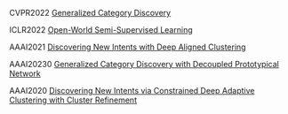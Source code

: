 CVPR2022 [Generalized Category Discovery](https://github.com/sgvaze/generalized-category-discovery)

ICLR2022 [Open-World Semi-Supervised Learning](https://github.com/snap-stanford/orca)

AAAI2021 [Discovering New Intents with Deep Aligned Clustering](https://github.com/thuiar/DeepAligned-Clustering)

AAAI20230 [Generalized Category Discovery with Decoupled Prototypical Network](https://github.com/Lackel/DPN)

AAAI2020 [Discovering New Intents via Constrained Deep Adaptive Clustering with Cluster Refinement](https://github.com/thuiar/CDAC-plus)
